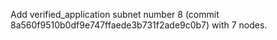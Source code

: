 Add verified_application subnet number 8 (commit 8a560f9510b0df9e747ffaede3b731f2ade9c0b7) with 7 nodes.
